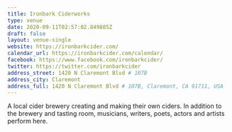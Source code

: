 ```yaml
---
title: Ironbark Ciderworks
type: venue
date: 2020-09-11T02:57:02.849885Z
draft: false
layout: venue-single
website: https://ironbarkcider.com/
calendar_url: https://ironbarkcider.com/calendar/
facebook: https://www.facebook.com/ironbarkcider/
twitter: https://twitter.com/ironbarkcider
address_street: 1420 N Claremont Blvd # 107B
address_city: Claremont
address_full: 1420 N Claremont Blvd # 107B, Claremont, CA 91711, USA
---
```

A local cider brewery creating and making their own ciders.  In addition to the brewery and tasting room, musicians, writers, poets, actors and artists perform here.
